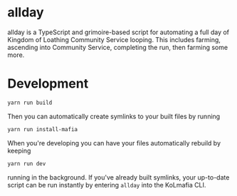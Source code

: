 # allday

allday is a TypeScript and grimoire-based script for automating a full day of Kingdom of Loathing Community Service looping. This includes farming, ascending into Community Service, completing the run, then farming some more.

# Development

```bash
yarn run build
```

Then you can automatically create symlinks to your built files by running

```bash
yarn run install-mafia
```

When you're developing you can have your files automatically rebuild by keeping

```bash
yarn run dev
```

running in the background. If you've already built symlinks, your up-to-date script can be run instantly by entering `allday` into the KoLmafia CLI.
